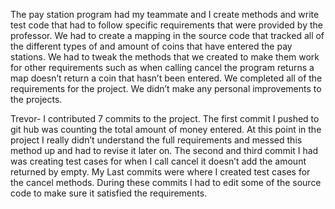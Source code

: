 
The pay station program had my teammate and I create methods and write test code that had to follow specific requirements that were provided by the professor. We had to create a mapping in the source code that tracked all of the different types of  and amount of coins that have entered the pay stations. We had to tweak the methods that we created to make them work for other requirements such as when calling cancel the program returns a map doesn’t return a coin that hasn’t been entered. We completed all of the requirements for the project. We didn’t make any personal improvements to the projects.

Trevor- I contributed 7 commits to the project. The first commit I pushed to git hub was counting the total amount of money entered. At this point in the project I really didn’t understand the full requirements and messed this method up and had to revise it later on. The second and third commit I had was creating test cases for when I call cancel it doesn’t add the amount returned by empty. My Last commits were where I created test cases for the cancel methods. During these commits I had to edit some of the source code to make sure it satisfied the requirements.